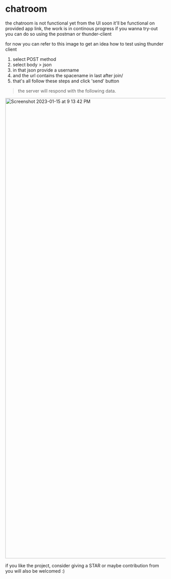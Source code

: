 # chatroom
the chatroom is not functional yet from the UI soon it'll be functional on provided app link, the work is in continous progress
if you wanna try-out you can do so using the postman or thunder-client

for now you can refer to this image to get an idea how to test using thunder client
1. select POST method
2. select body > json
3. in that json provide a username
4. and the url contains the spacename in last after join/
5. that's all follow these steps and click 'send' button
> the server will respond with the following data.

<img width="1440" alt="Screenshot 2023-01-15 at 9 13 42 PM" src="https://user-images.githubusercontent.com/53852047/212551042-a53dd080-c8cb-41ac-b9ba-364232db3b87.png">

if you like the project, consider giving a STAR or maybe contribution from you will also be welcomed :)
